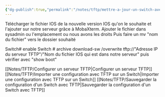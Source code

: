 ```yaml
---
{"dg-publish":true,"permalink":"/notes/tftp/mettre-a-jour-un-switch-avec-tftp/"}
---
```


Télécharger le fichier IOS de la nouvelle version IOS qu'on le souhaite et l'ajouter sur notre serveur grâce à MobaXterm.
Ajouter le fichier dans sysadmin ou l'emplacement ou nous avons les droits
Puis faire un mv "nom du fichier" vers le dossier souhaité

Switch# enable
Switch # archive download-sw /overwrite tftp://"Adresse IP du serveur TFTP"/"Nom du fichier IOS qui est dans notre serveur"
puis vérifier avec "show boot"

[[Notes/TFTP/Configurer un serveur TFTP\|Configurer un serveur TFTP]]
[[Notes/TFTP/Importer une configuration avec TFTP sur un Switch\|Importer une configuration avec TFTP sur un Switch]]
[[Notes/TFTP/Sauvegarder la configuration d'un Switch avec TFTP\|Sauvegarder la configuration d'un Switch avec TFTP]]